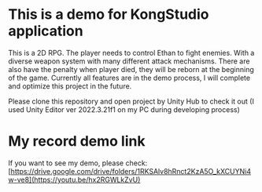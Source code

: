 # This is a demo for KongStudio application
This is a 2D RPG. The player needs to control Ethan to fight enemies. With a diverse weapon system with many different attack mechanisms. There are also have the penalty when player died, they will be reborn at the beginning of the game.
Currently all features are in the demo process, I will complete and optimize this project in the future.

Please clone this repository and open project by Unity Hub to check it out (I used Unity Editor ver 2022.3.21f1 on my PC during developing process)
# My record demo link
If you want to see my demo, please check: [https://drive.google.com/drive/folders/1RKSAlv8hRnct2KzA5O_kXCUYNi4w-ve8](https://youtu.be/hx2RGWLkZvU)
